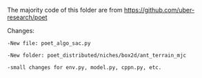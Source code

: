 The majority code of this folder are from https://github.com/uber-research/poet         

Changes:       

    -New file: poet_algo_sac.py 
  
    -New folder: poet_distributed/niches/box2d/ant_terrain_mjc
  
    -small changes for env.py, model.py, cppn.py, etc.
